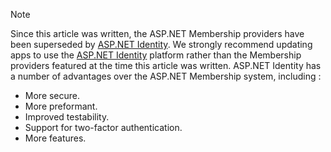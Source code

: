 > [!NOTE]
> Since this article was written, the ASP.NET Membership providers have been superseded by [ASP.NET Identity](/aspnet/identity/overview/getting-started/introduction-to-aspnet-identity). We strongly recommend updating apps to use the [ASP.NET Identity](/aspnet/identity/overview/getting-started/introduction-to-aspnet-identity) platform rather than the Membership providers featured at the time this article was written. ASP.NET Identity has a number of advantages over the ASP.NET Membership system, including :
>
> * More secure.
> * More preformant.
> * Improved testability.
> * Support for two-factor authentication.
> * More features.
